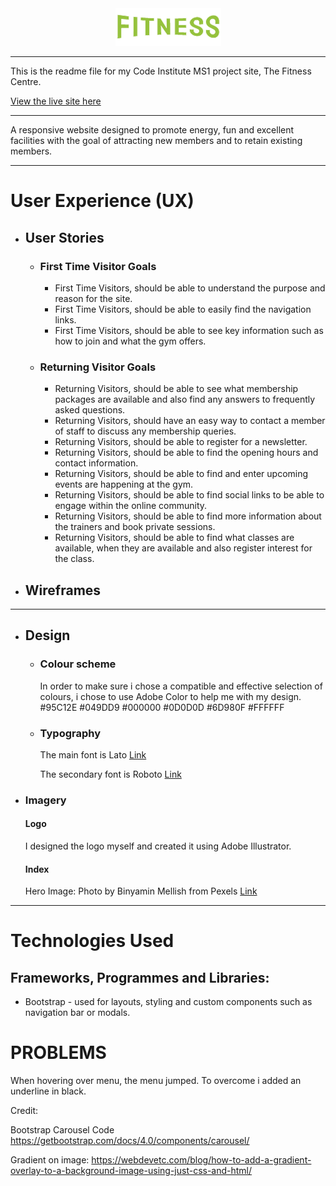 <center><img src="/assets/images/Logo.png" alt="The Fitness Centre Logo"></center>

----

This is the readme file for my Code Institute MS1 project site, The Fitness Centre.

[View the live site here](https://orange-marsupial-2zdurnb2.ws-eu03.gitpod.io/index.html)

----

A responsive website designed to promote energy, fun and excellent facilities with the goal of attracting new members and to retain existing members.

----
# User Experience (UX)
* ## User Stories

    * ### First Time Visitor Goals
    
        * First Time Visitors, should be able to understand the purpose and reason for the site.
        * First Time Visitors, should be able to easily find the navigation links.       
        * First Time Visitors, should be able to see key information such as how to join and what the gym offers.
        

    * ### Returning Visitor Goals

        * Returning Visitors, should be able to see what membership packages are available and also find any answers to frequently asked questions.
        * Returning Visitors, should have an easy way to contact a member of staff to discuss any membership queries.
        * Returning Visitors, should be able to register for a newsletter.
        * Returning Visitors, should be able to find the opening hours and contact information.
        * Returning Visitors, should be able to find and enter upcoming events are happening at the gym.
        * Returning Visitors, should be able to find social links to be able to engage within the online community.
        * Returning Visitors, should be able to find more information about the trainers and book private sessions.
        * Returning Visitors, should be able to find what classes are available, when they are available and also register interest for the class.

* ## Wireframes

----
* ## Design

    * ### Colour scheme   
        In order to make sure i chose a compatible and effective selection of colours, i chose to use Adobe Color to help me with my design.
        #95C12E
        #049DD9
        #000000
        #0D0D0D
        #6D980F
        #FFFFFF

    * ### Typography 
        The main font is Lato [Link](https://fonts.google.com/specimen/Raleway?query=Lato)
        
        The secondary font is Roboto [Link](https://fonts.google.com/specimen/Lato?query=Roboto)

* ### Imagery

    #### Logo
    I designed the logo myself and created it using Adobe Illustrator.

    #### Index
    Hero Image: Photo by Binyamin Mellish from Pexels [Link](https://www.pexels.com/photo/man-in-blue-shorts-carrying-brown-exercise-equipments-116079/) 
----

# Technologies Used

## Frameworks, Programmes and Libraries:

* Bootstrap - used for layouts, styling and custom components such as navigation bar or modals.

# PROBLEMS

When hovering over menu, the menu jumped. To overcome i added an underline in black.

Credit:

Bootstrap Carousel Code
https://getbootstrap.com/docs/4.0/components/carousel/

Gradient on image: 
https://webdevetc.com/blog/how-to-add-a-gradient-overlay-to-a-background-image-using-just-css-and-html/
